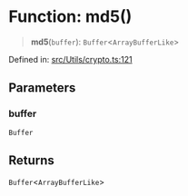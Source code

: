 # Function: md5()

> **md5**(`buffer`): `Buffer`\<`ArrayBufferLike`\>

Defined in: [src/Utils/crypto.ts:121](https://github.com/Fokusdotid/bail/blob/82f46c566476ac566bfd781dede14412fcdfb787/src/Utils/crypto.ts#L121)

## Parameters

### buffer

`Buffer`

## Returns

`Buffer`\<`ArrayBufferLike`\>
